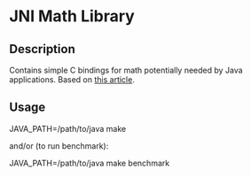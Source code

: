 # JNI Math Library

## Description

Contains simple C bindings for math potentially needed by Java applications.  Based on [this article](http://www.javaworld.com/article/2077508/build-ci-sdlc/java-tip-141--fast-math-with-jni.html).

## Usage

JAVA_PATH=/path/to/java make

and/or (to run benchmark):

JAVA_PATH=/path/to/java make benchmark

